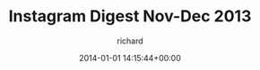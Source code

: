 ---
author: richard
comments: true
date: 2014-01-01 14:15:44+00:00
layout: gallery
slug: nov-dec-2013
title: Instagram Digest Nov-Dec 2013
wordpress_id: 1141
categories:
- Photography
- Instagram
photoset: 72157641557312734
images: 4
---